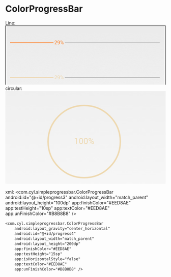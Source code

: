 # ColorProgressBar

  Line:
 ![image](https://github.com/chenyilin0317/ColorProgressBar/raw/master/image/line.gif)
  circular:
  ![image](https://github.com/chenyilin0317/ColorProgressBar/raw/master/image/cir.png)
  
  
  xml:
  <com.cyl.simpleprogressbar.ColorProgressBar
        android:id="@+id/progress3"
        android:layout_width="match_parent"
        android:layout_height="100dp"
        app:finishColor="#EED8AE"
        app:testHeight="10sp"
        app:textColor="#EED8AE"
        app:unFinishColor="#B8B8B8" />

    <com.cyl.simpleprogressbar.ColorProgressBar
        android:layout_gravity="center_horizontal"
        android:id="@+id/progress4"
        android:layout_width="match_parent"
        android:layout_height="200dp"
        app:finishColor="#EED8AE"
        app:testHeight="15sp"
        app:isHorizontalStyle="false"
        app:textColor="#EED8AE"
        app:unFinishColor="#B8B8B8" />
